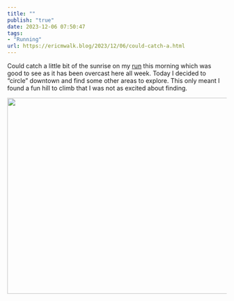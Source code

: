 ```yaml
---
title: ""
publish: "true"
date: 2023-12-06 07:50:47
tags:
- "Running"
url: https://ericmwalk.blog/2023/12/06/could-catch-a.html
---
```

Could catch a little bit of the sunrise on my [run](https://strava.com/activities/10337361109) this morning which was good to see as it has been overcast here all week. Today I decided to “circle” downtown and find some other areas to explore. This only meant I found a fun hill to climb that I was not as excited about finding.



<img src="uploads/2023/a6cd0cf308.jpg" width="600" height="450" alt="">